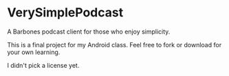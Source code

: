 # VerySimplePodcast
A Barbones podcast client for those who enjoy simplicity.

This is a final project for my Android class. Feel free to fork or download for your own learning.

I didn't pick a license yet.
